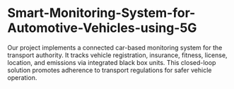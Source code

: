 # Smart-Monitoring-System-for-Automotive-Vehicles-using-5G
Our project implements a connected car-based monitoring system for the transport authority. It tracks vehicle registration, insurance, fitness, license, location, and emissions via integrated black box units. This closed-loop solution promotes adherence to transport regulations for safer vehicle operation.
